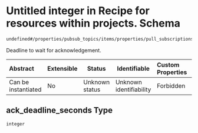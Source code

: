 # Untitled integer in Recipe for resources within projects. Schema

```txt
undefined#/properties/pubsub_topics/items/properties/pull_subscriptions/items/properties/ack_deadline_seconds
```

Deadline to wait for acknowledgement.


| Abstract            | Extensible | Status         | Identifiable            | Custom Properties | Additional Properties | Access Restrictions | Defined In                                                              |
| :------------------ | ---------- | -------------- | ----------------------- | :---------------- | --------------------- | ------------------- | ----------------------------------------------------------------------- |
| Can be instantiated | No         | Unknown status | Unknown identifiability | Forbidden         | Allowed               | none                | [resources.schema.json\*](resources.schema.json "open original schema") |

## ack_deadline_seconds Type

`integer`
